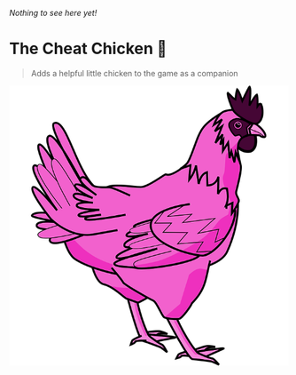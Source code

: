 _Nothing to see here yet!_

# The Cheat Chicken 🐤

> Adds a helpful little chicken to the game as a companion

![Pink Chick](Images/PinkChicken.png)
